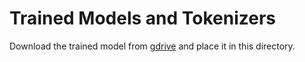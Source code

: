 # Trained Models and Tokenizers

Download the trained model from [gdrive](https://gdrive-link-here) and place it in this directory.
